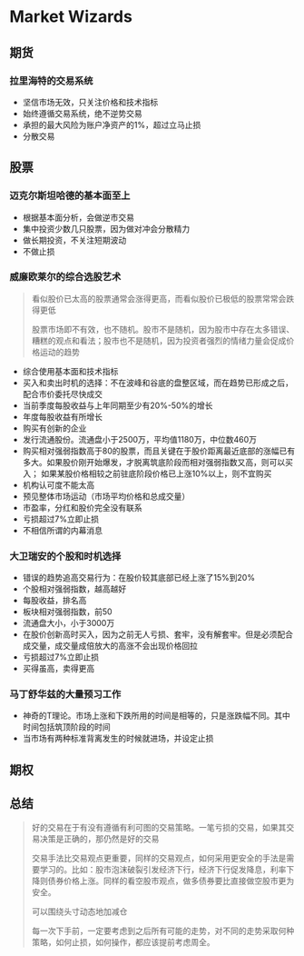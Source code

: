 # Market Wizards

## 期货

### 拉里海特的交易系统

* 坚信市场无效，只关注价格和技术指标
* 始终遵循交易系统，绝不逆势交易
* 承担的最大风险为账户净资产的1%，超过立马止损
* 分散交易

## 股票

### 迈克尔斯坦哈德的基本面至上

* 根据基本面分析，会做逆市交易
* 集中投资少数几只股票，因为做对冲会分散精力
* 做长期投资，不关注短期波动
* 不做止损

### 威廉欧莱尔的综合选股艺术

> 看似股价已太高的股票通常会涨得更高，而看似股价已极低的股票常常会跌得更低
>
> 股票市场即不有效，也不随机。股市不是随机，因为股市中存在太多错误、糟糕的观点和看法；股市也不是随机，因为投资者强烈的情绪力量会促成价格运动的趋势

* 综合使用基本面和技术指标
* 买入和卖出时机的选择：不在波峰和谷底的盘整区域，而在趋势已形成之后，配合市价委托尽快成交
* 当前季度每股收益与上年同期至少有20%-50%的增长
* 年度每股收益有所增长
* 购买有创新的企业
* 发行流通股份。流通盘小于2500万，平均值1180万，中位数460万
* 购买相对强弱指数高于80的股票，而且关键在于股价距离最近底部的涨幅已有多大。如果股价刚开始爆发，才脱离筑底阶段而相对强弱指数又高，则可以买入； 如果某股价格相较之前驻底阶段价格已上涨10%以上，则不宜购买
* 机构认可度不能太高
* 预见整体市场运动（市场平均价格和总成交量）
* 市盈率，分红和股价完全没有联系
* 亏损超过7%立即止损
* 不相信所谓的内幕消息

### 大卫瑞安的个股和时机选择

* 错误的趋势追高交易行为：在股价较其底部已经上涨了15%到20%
* 个股相对强弱指数，越高越好
* 每股收益，排名高
* 板块相对强弱指数，前50
* 流通盘大小，小于3000万
* 在股价创新高时买入，因为之前无人亏损、套牢，没有解套牢。但是必须配合成交量，成交量成倍放大的高涨不会出现价格回拉
* 亏损超过7%立即止损
* 买得虽高，卖得更高

### 马丁舒华兹的大量预习工作

* 神奇的T理论。市场上涨和下跌所用的时间是相等的，只是涨跌幅不同。其中时间包括筑顶阶段的时间 
* 当市场有两种标准背离发生的时候就进场，并设定止损

## 期权

## 总结

> 好的交易在于有没有遵循有利可图的交易策略。一笔亏损的交易，如果其交易决策是正确的，那仍然是好的交易
>
> 交易手法比交易观点更重要，同样的交易观点，如何采用更安全的手法是需要学习的。比如：股市泡沫破裂引发经济下行，经济下行促发降息，利率下降则债券价格上涨。同样的看空股市观点，做多债券要比直接做空股市更为安全。
>
> 可以围绕头寸动态地加减仓
>
> 每一次下手前，一定要考虑到之后所有可能的走势，对不同的走势采取何种策略，如何止损，如何操作，都应该提前考虑周全。



